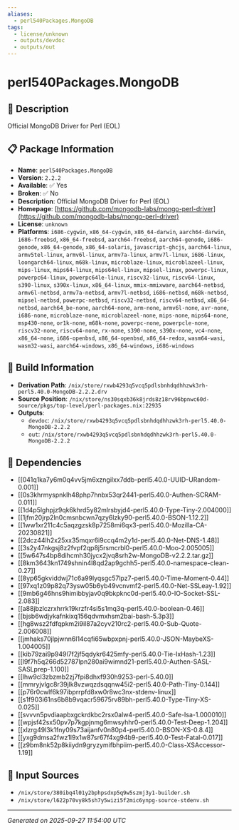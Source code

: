 ```yaml
---
aliases:
  - perl540Packages.MongoDB
tags:
  - license/unknown
  - outputs/devdoc
  - outputs/out
---
```


# perl540Packages.MongoDB

## 📝 Description

Official MongoDB Driver for Perl (EOL)

## 📋 Package Information

- **Name**: `perl540Packages.MongoDB`
- **Version**: `2.2.2`
- **Available**: ✅ Yes
- **Broken**: ✅ No
- **Description**: Official MongoDB Driver for Perl (EOL)
- **Homepage**: [https://github.com/mongodb-labs/mongo-perl-driver](https://github.com/mongodb-labs/mongo-perl-driver)
- **License**: `unknown`
- **Platforms**: `i686-cygwin`, `x86_64-cygwin`, `x86_64-darwin`, `aarch64-darwin`, `i686-freebsd`, `x86_64-freebsd`, `aarch64-freebsd`, `aarch64-genode`, `i686-genode`, `x86_64-genode`, `x86_64-solaris`, `javascript-ghcjs`, `aarch64-linux`, `armv5tel-linux`, `armv6l-linux`, `armv7a-linux`, `armv7l-linux`, `i686-linux`, `loongarch64-linux`, `m68k-linux`, `microblaze-linux`, `microblazeel-linux`, `mips-linux`, `mips64-linux`, `mips64el-linux`, `mipsel-linux`, `powerpc-linux`, `powerpc64-linux`, `powerpc64le-linux`, `riscv32-linux`, `riscv64-linux`, `s390-linux`, `s390x-linux`, `x86_64-linux`, `mmix-mmixware`, `aarch64-netbsd`, `armv6l-netbsd`, `armv7a-netbsd`, `armv7l-netbsd`, `i686-netbsd`, `m68k-netbsd`, `mipsel-netbsd`, `powerpc-netbsd`, `riscv32-netbsd`, `riscv64-netbsd`, `x86_64-netbsd`, `aarch64_be-none`, `aarch64-none`, `arm-none`, `armv6l-none`, `avr-none`, `i686-none`, `microblaze-none`, `microblazeel-none`, `mips-none`, `mips64-none`, `msp430-none`, `or1k-none`, `m68k-none`, `powerpc-none`, `powerpcle-none`, `riscv32-none`, `riscv64-none`, `rx-none`, `s390-none`, `s390x-none`, `vc4-none`, `x86_64-none`, `i686-openbsd`, `x86_64-openbsd`, `x86_64-redox`, `wasm64-wasi`, `wasm32-wasi`, `aarch64-windows`, `x86_64-windows`, `i686-windows`

## 🔧 Build Information

- **Derivation Path**: `/nix/store/rxwb4293q5vcq5pdlsbnhdqdhhzwk3rh-perl5.40.0-MongoDB-2.2.2.drv`
- **Source Position**: `/nix/store/ns30sqxb36k8jrds8z18rv96bpnwc60d-source/pkgs/top-level/perl-packages.nix:22935`
- **Outputs**:
  - `devdoc`:  `/nix/store/rxwb4293q5vcq5pdlsbnhdqdhhzwk3rh-perl5.40.0-MongoDB-2.2.2`
  - `out`:  `/nix/store/rxwb4293q5vcq5pdlsbnhdqdhhzwk3rh-perl5.40.0-MongoDB-2.2.2`

## 🔗 Dependencies

- [[041q1ka7y6m0q4vv5jm6xzngilxx7ddb-perl5.40.0-UUID-URandom-0.001]]
- [[0s3khrmyspnklh48php7hnbx53qr2441-perl5.40.0-Authen-SCRAM-0.011]]
- [[1d4p5lghpjz9qk6khrd5y82mlrsbyjd4-perl5.40.0-Type-Tiny-2.004000]]
- [[1jfm20jrp2ln0cmsnbcwn7qzy6lzky90-perl5.40.0-BSON-1.12.2]]
- [[1ww1xr211c4c5aqzgzsk8p7258mi6qx3-perl5.40.0-Mozilla-CA-20230821]]
- [[2dcz44lh2x25xx35mqxr6i9ccq4m2y1d-perl5.40.0-Net-DNS-1.48]]
- [[3s2y47nkgsj8z2fvpf2qp8j5rsmcrbl0-perl5.40.0-Moo-2.005005]]
- [[5w647s4bp8dihcmh30jycx2jvq8srh2w-MongoDB-v2.2.2.tar.gz]]
- [[8km3643kn1749shnin4l8qd2ap9gchh5-perl5.40.0-namespace-clean-0.27]]
- [[8yp65gkviddwj71c6a99lyqsgc57lpz7-perl5.40.0-Time-Moment-0.44]]
- [[97xq1z09p82q73ysw05b6yb49vcnvmf2-perl5.40.0-Net-SSLeay-1.92]]
- [[9mb6g46hns9himibbyjav0q9bkpknc0d-perl5.40.0-IO-Socket-SSL-2.083]]
- [[a88jbzlczrxhrrk19krzfr4si5s1mq3q-perl5.40.0-boolean-0.46]]
- [[bjsb6wdjykafnkixq156qdvmxhsm2bai-bash-5.3p3]]
- [[hg8wsz2fdfqpkm2i9il87a2cyv210rc2-perl5.40.0-Sub-Quote-2.006008]]
- [[jmhaks70jlpjwnn6l14cqfi65wbpxpnj-perl5.40.0-JSON-MaybeXS-1.004005]]
- [[kib79zai9p949l7f2jf5qdykr6425mfy-perl5.40.0-Tie-IxHash-1.23]]
- [[l9f7h5q266d52787lpn280ai9wimnd21-perl5.40.0-Authen-SASL-SASLprep-1.100]]
- [[lhw9cl3zbzmb2zj7fpi8dhxf930h9253-perl-5.40.0]]
- [[mmryjvlgc8r39jlk8vzwqzdsqqnw45i2-perl5.40.0-Path-Tiny-0.144]]
- [[p76r0cwlf6k97ibprrpfd8xw0r8wc3nx-stdenv-linux]]
- [[s1f903i61ns6b8b9vqacr59675rv89bh-perl5.40.0-Type-Tiny-XS-0.025]]
- [[svvvn5pvdiaapbxgckrdkbc2rsx0alw4-perl5.40.0-Safe-Isa-1.000010]]
- [[wpjsf42sx50pv7p7kgpjnmg6mwsyhhr0-perl5.40.0-Test-Deep-1.204]]
- [[xlzrg49l3k1fny09s73aijanfv0n80p4-perl5.40.0-BSON-XS-0.8.4]]
- [[yxg9dmsa2fwz1l9x1w87sr67f4xg94b9-perl5.40.0-Test-Fatal-0.017]]
- [[z9bm8nk52p8kiiydn9gryzymifbhpiim-perl5.40.0-Class-XSAccessor-1.19]]

## 📁 Input Sources

- `/nix/store/380ibq4l01y2bphpsdxp5q9w5szmj3y1-builder.sh`
- `/nix/store/l622p70vy8k5sh7y5wizi5f2mic6ynpg-source-stdenv.sh`

---
*Generated on 2025-09-27 11:54:00 UTC*
